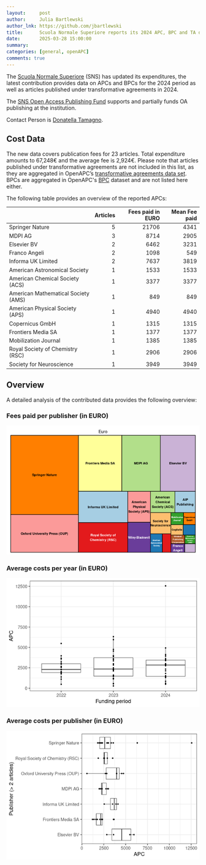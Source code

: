 ```yaml
---
layout:     post
author:     Julia Bartlewski
author_lnk: https://github.com/jbartlewski
title:      Scuola Normale Superiore reports its 2024 APC, BPC and TA data
date:       2025-03-28 15:00:00
summary:    
categories: [general, openAPC]
comments: true
---
```





The [Scuola Normale Superiore](https://www.sns.it/en) (SNS) has updated its expenditures, the latest contribution provides data on APCs and BPCs for the 2024 period as well as articles published under transformative agreements in 2024.

The [SNS Open Access Publishing Fund](https://www.sns.it/en/guida/how-publish-open-access-scuola-normale) supports and partially funds OA publishing at the institution.

Contact Person is [Donatella Tamagno](mailto:svr@sns.it).

## Cost Data



The new data covers publication fees for 23 articles. Total expenditure amounts to 67,248€ and the average fee is 2,924€. Please note that articles published under transformative agreements are not included in this list, as they are aggregated in OpenAPC’s [transformative agreements data set](https://github.com/OpenAPC/openapc-de/tree/master/data/transformative_agreements). BPCs are aggregated in OpenAPC's [BPC](https://github.com/OpenAPC/openapc-de/blob/master/data/bpc.csv) dataset and are not listed here either.

The following table provides an overview of the reported APCs: 



|                                    | Articles| Fees paid in EURO| Mean Fee paid|
|:-----------------------------------|--------:|-----------------:|-------------:|
|Springer Nature                     |        5|             21706|          4341|
|MDPI AG                             |        3|              8714|          2905|
|Elsevier BV                         |        2|              6462|          3231|
|Franco Angeli                       |        2|              1098|           549|
|Informa UK Limited                  |        2|              7637|          3819|
|American Astronomical Society       |        1|              1533|          1533|
|American Chemical Society (ACS)     |        1|              3377|          3377|
|American Mathematical Society (AMS) |        1|               849|           849|
|American Physical Society (APS)     |        1|              4940|          4940|
|Copernicus GmbH                     |        1|              1315|          1315|
|Frontiers Media SA                  |        1|              1377|          1377|
|Mobilization Journal                |        1|              1385|          1385|
|Royal Society of Chemistry (RSC)    |        1|              2906|          2906|
|Society for Neuroscience            |        1|              3949|          3949|



## Overview

A detailed analysis of the contributed data provides the following overview:

### Fees paid per publisher (in EURO)

![plot of chunk tree_sns_2025_03_28_full](/figure/tree_sns_2025_03_28_full-1.png)

###  Average costs per year (in EURO)

![plot of chunk box_sns_2025_03_28_year_full](/figure/box_sns_2025_03_28_year_full-1.png)

###  Average costs per publisher (in EURO)

![plot of chunk box_sns_2025_03_28_publisher_full](/figure/box_sns_2025_03_28_publisher_full-1.png)
